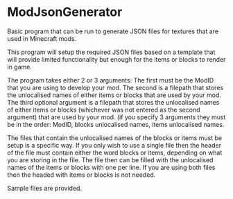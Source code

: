 # ModJsonGenerator
Basic program that can be run to generate JSON files for textures that are used in Minecraft mods.

This program will setup the required JSON files based on a template that will provide limited functionality but enough for the items or blocks to render in game.

The program takes either 2 or 3 arguments: The first must be the ModID that you are using to develop your mod. The second is a filepath that stores the unlocalised names of either items or blocks that are used by your mod. The third optional argument is a filepath that stores the unlocalised names of either items or blocks (whichever was not entered as the second argument) that are used by your mod. (if you specify 3 arguments they must be in the order: ModID, blocks unlocalised names, items unlocalised names.

The files that contain the unlocalised names of the blocks or items must be setup is a specific way. If you only wish to use a single file then the header of the file must contain either the word blocks or items, depending on what you are storing in the file. The file then can be filled with the unlocalised names of the items or blocks with one per line. If you are using both files then the headed with items or blocks is not needed.

Sample files are provided.
